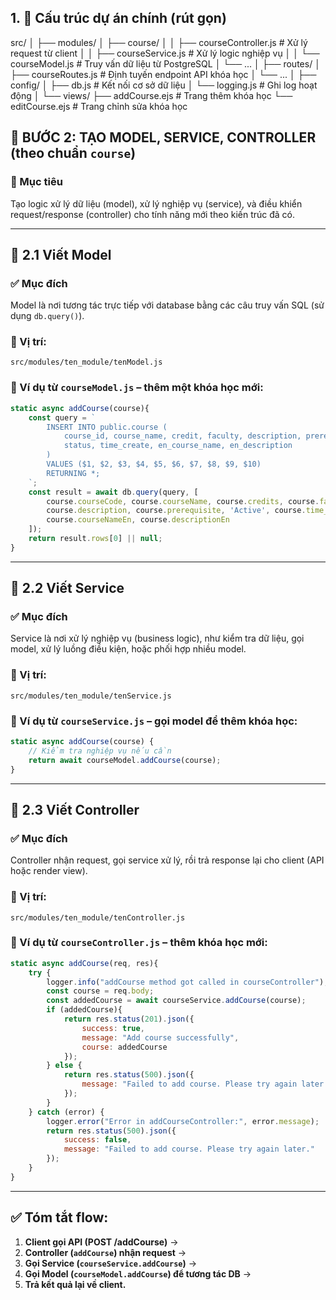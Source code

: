 ## 1. 📂 Cấu trúc dự án chính (rút gọn)

src/
│
├── modules/
│   ├── course/
│   │   ├── courseController.js     # Xử lý request từ client
│   │   ├── courseService.js        # Xử lý logic nghiệp vụ
│   │   └── courseModel.js          # Truy vấn dữ liệu từ PostgreSQL
│   └── ...
│
├── routes/
│   ├── courseRoutes.js             # Định tuyến endpoint API khóa học
│   └── ...
│
├── config/
│   ├── db.js                       # Kết nối cơ sở dữ liệu
│   └── logging.js                 # Ghi log hoạt động
│
└── views/
    ├── addCourse.ejs              # Trang thêm khóa học
    └── editCourse.ejs             # Trang chỉnh sửa khóa học

## 🧩 BƯỚC 2: TẠO MODEL, SERVICE, CONTROLLER (theo chuẩn `course`)

### 🎯 Mục tiêu

Tạo logic xử lý dữ liệu (model), xử lý nghiệp vụ (service), và điều khiển request/response (controller) cho tính năng mới theo kiến trúc đã có.

---

## 🔹 2.1 Viết Model

### ✅ Mục đích

Model là nơi tương tác trực tiếp với database bằng các câu truy vấn SQL (sử dụng `db.query()`).

### 📁 Vị trí:

`src/modules/ten_module/tenModel.js`

### 🧪 Ví dụ từ `courseModel.js` – thêm một khóa học mới:

```js
static async addCourse(course){
    const query = `
        INSERT INTO public.course (
            course_id, course_name, credit, faculty, description, prerequisite,
            status, time_create, en_course_name, en_description
        )
        VALUES ($1, $2, $3, $4, $5, $6, $7, $8, $9, $10)
        RETURNING *;
    `;
    const result = await db.query(query, [
        course.courseCode, course.courseName, course.credits, course.faculty,
        course.description, course.prerequisite, 'Active', course.time_create,
        course.courseNameEn, course.descriptionEn
    ]);
    return result.rows[0] || null;
}
```

---

## 🔹 2.2 Viết Service

### ✅ Mục đích

Service là nơi xử lý nghiệp vụ (business logic), như kiểm tra dữ liệu, gọi model, xử lý luồng điều kiện, hoặc phối hợp nhiều model.

### 📁 Vị trí:

`src/modules/ten_module/tenService.js`

### 🧪 Ví dụ từ `courseService.js` – gọi model để thêm khóa học:

```js
static async addCourse(course) {
    // Kiểm tra nghiệp vụ nếu cần
    return await courseModel.addCourse(course);
}
```

---

## 🔹 2.3 Viết Controller

### ✅ Mục đích

Controller nhận request, gọi service xử lý, rồi trả response lại cho client (API hoặc render view).

### 📁 Vị trí:

`src/modules/ten_module/tenController.js`

### 🧪 Ví dụ từ `courseController.js` – thêm khóa học mới:

```js
static async addCourse(req, res){
    try {
        logger.info("addCourse method got called in courseController");
        const course = req.body;
        const addedCourse = await courseService.addCourse(course);
        if (addedCourse){
            return res.status(201).json({
                success: true,
                message: "Add course successfully",
                course: addedCourse
            });
        } else {
            return res.status(500).json({
                message: "Failed to add course. Please try again later."
            });
        }
    } catch (error) {
        logger.error("Error in addCourseController:", error.message);
        return res.status(500).json({
            success: false,
            message: "Failed to add course. Please try again later."
        });
    }
}
```

---

## ✅ Tóm tắt flow:

1. **Client gọi API (POST /addCourse)** →
2. **Controller (`addCourse`) nhận request** →
3. **Gọi Service (`courseService.addCourse`)** →
4. **Gọi Model (`courseModel.addCourse`) để tương tác DB** →
5. **Trả kết quả lại về client.**


